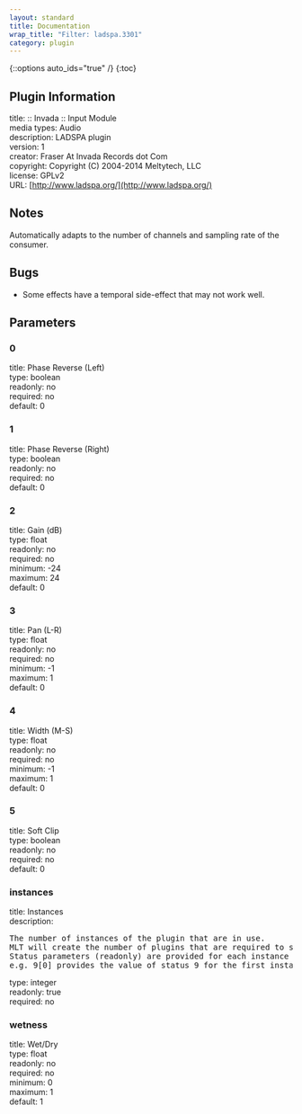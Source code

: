 ```yaml
---
layout: standard
title: Documentation
wrap_title: "Filter: ladspa.3301"
category: plugin
---
```

{::options auto_ids="true" /}
{:toc}

## Plugin Information

title: :: Invada :: Input Module  
media types:
Audio  
description: LADSPA plugin  
version: 1  
creator: Fraser At Invada Records dot Com  
copyright: Copyright (C) 2004-2014 Meltytech, LLC  
license: GPLv2  
URL: [http://www.ladspa.org/](http://www.ladspa.org/)  

## Notes

Automatically adapts to the number of channels and sampling rate of the consumer.
## Bugs

* Some effects have a temporal side-effect that may not work well.

## Parameters

### 0

title: Phase Reverse (Left)    
type: boolean  
readonly: no  
required: no  
default: 0  

### 1

title: Phase Reverse (Right)    
type: boolean  
readonly: no  
required: no  
default: 0  

### 2

title: Gain (dB)    
type: float  
readonly: no  
required: no  
minimum: -24  
maximum: 24  
default: 0  

### 3

title: Pan (L-R)    
type: float  
readonly: no  
required: no  
minimum: -1  
maximum: 1  
default: 0  

### 4

title: Width (M-S)    
type: float  
readonly: no  
required: no  
minimum: -1  
maximum: 1  
default: 0  

### 5

title: Soft Clip    
type: boolean  
readonly: no  
required: no  
default: 0  

### instances

title: Instances    
description:
<pre>
The number of instances of the plugin that are in use.
MLT will create the number of plugins that are required to support the number of audio channels.
Status parameters (readonly) are provided for each instance and are accessed by specifying the instance number after the identifier (starting at zero).
e.g. 9[0] provides the value of status 9 for the first instance.
</pre>
type: integer  
readonly: true  
required: no  

### wetness

title: Wet/Dry    
type: float  
readonly: no  
required: no  
minimum: 0  
maximum: 1  
default: 1  

